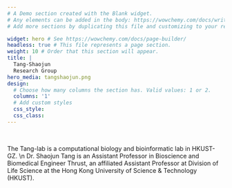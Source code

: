 ```yaml
---
# A Demo section created with the Blank widget.
# Any elements can be added in the body: https://wowchemy.com/docs/writing-markdown-latex/
# Add more sections by duplicating this file and customizing to your requirements.

widget: hero # See https://wowchemy.com/docs/page-builder/
headless: true # This file represents a page section.
weight: 10 # Order that this section will appear.
title: |
  Tang-Shaojun  
  Research Group
hero_media: tangshaojun.png
design:
  # Choose how many columns the section has. Valid values: 1 or 2.
  columns: '1'
  # Add custom styles
  css_style:
  css_class:
---
```


<br>

The Tang-lab is a computational biology and bioinformatic lab in HKUST-GZ. \n
Dr. Shaojun Tang is an Assistant Professor in Bioscience and Biomedical Engineer Thrust, an affiliated Assistant Professor at Division of Life Science at the Hong Kong University of Science & Technology (HKUST).

